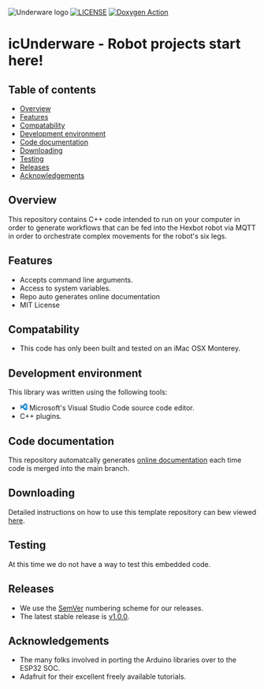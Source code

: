 ![Underware logo](https://github.com/theAgingApprentice/icUnderwear/blob/main/img/underwareBanner.png)
[![LICENSE](https://img.shields.io/badge/license-MIT-blue.svg)](https://raw.githubusercontent.com/mmistakes/minimal-mistakes/master/LICENSE)
[![Doxygen Action](https://github.com/theAgingApprentice/aaChip/actions/workflows/main.yml/badge.svg?event=push)](https://github.com/theAgingApprentice/aaChip/actions/workflows/main.yml)

# icUnderware - Robot projects start here!

## Table of contents
* [Overview](#Overview)
* [Features](#Features)
* [Compatability](#Compatability)
* [Development environment](#Development-environment)
* [Code documentation](#Code-documentation)
* [Downloading](#Downloading)
* [Testing](#Testing)
* [Releases](#Releases)
* [Acknowledgements](#Acknowledgements)

## Overview
This repository contains C++ code intended to run on your computer in order to generate workflows
that can be fed into the Hexbot robot via MQTT in order to orchestrate complex movements for the
robot's six legs.

## Features

* Accepts command line arguments.
* Access to system variables.
* Repo auto generates online documentation
* MIT License

## Compatability 

* This code has only been built and tested on an iMac OSX Monterey. 

## Development environment
This library was written using the following tools:
* [<img src="/img/vscLogo.png" width="15" height="15">](https://code.visualstudio.com/docs) 
Microsoft's Visual Studio Code source code editor. 
* C++ plugins.

## Code documentation
This repository automatcally generates 
[online documentation](https://theagingapprentice.github.io/hexbotCompiler/html/index.html) 
each time code is merged into the main branch.

## Downloading
Detailed instructions on how to use this template repository can bew viewed [here](./aaAdmin/newRepoTodo.md).

## Testing
At this time we do not have a way to test this embedded code.

## Releases
* We use the [SemVer](http://semver.org/) numbering scheme for our releases. 
* The latest stable release is [v1.0.0](https://github.com/theAgingApprentice/underwear/releases/tag/v1.0.0).

## Acknowledgements
* The many folks involved in porting the Arduino libraries over to the ESP32 SOC.
* Adafruit for their excellent freely available tutorials.

